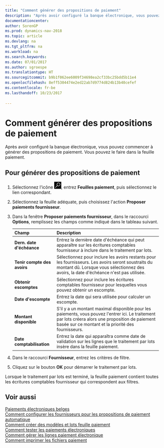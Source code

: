 ```yaml
---
title: "Comment générer des propositions de paiement"
description: "Après avoir configuré la banque électronique, vous pouvez commencer à générer des propositions de paiement. Vous pouvez le faire dans la feuille paiement."
documentationcenter: 
author: SorenGP
ms.prod: dynamics-nav-2018
ms.topic: article
ms.devlang: na
ms.tgt_pltfrm: na
ms.workload: na
ms.search.keywords: 
ms.date: 07/01/2017
ms.author: sgroespe
ms.translationtype: HT
ms.sourcegitcommit: b9b1f062ee6009f34698ea2cf33bc25bdd5b11e4
ms.openlocfilehash: 8eff5304474e2ed22ab7d9774d824b13b40cefef
ms.contentlocale: fr-be
ms.lasthandoff: 10/23/2017

---
```

# <a name="how-to-generate-payment-suggestions"></a>Comment générer des propositions de paiement
Après avoir configuré la banque électronique, vous pouvez commencer à générer des propositions de paiement. Vous pouvez le faire dans la feuille paiement.  

## <a name="to-generate-payment-suggestions"></a>Pour générer des propositions de paiement  

1.  Sélectionnez l'icône ![Rechercher une page ou un état](../../media/ui-search/search_small.png "icône Rechercher une page ou un état"), entrez **Feuilles paiement**, puis sélectionnez le lien correspondant.  
2.  Sélectionnez la feuille adéquate, puis choisissez l'action **Proposer paiements fournisseur**.  
3.  Dans la fenêtre **Proposer paiements fournisseur**, dans le raccourci **Options**, remplissez les champs comme indiqué dans le tableau suivant.  

    |Champ|Description|  
    |---------------------------------|---------------------------------------|  
    |**Dern. date d'échéance**|Entrez la dernière date d'échéance qui peut apparaître sur les écritures comptables fournisseur à inclure dans le traitement par lots.|  
    |**Tenir compte des avoirs**|Sélectionnez pour inclure les avoirs restants pour les fournisseurs. Les avoirs seront soustraits du montant dû. Lorsque vous sélectionnez des avoirs, la date d'échéance n'est pas utilisée.|  
    |**Obtenir escomptes**|Sélectionnez pour inclure les écritures comptables fournisseur pour lesquelles vous pouvez obtenir un escompte.|  
    |**Date d'escompte**|Entrez la date qui sera utilisée pour calculer un escompte.|  
    |**Montant disponible**|S'il y a un montant maximal disponible pour les paiements, vous pouvez l'entrer ici. Le traitement par lots créera alors une proposition de paiement basée sur ce montant et la priorité des fournisseurs.|  
    |**Date comptabilisation**|Entrez la date qui apparaîtra comme date de validation sur les lignes que le traitement par lots insère dans la feuille paiement.|  

4.  Dans le raccourci **Fournisseur**, entrez les critères de filtre.  
5.  Cliquez sur le bouton **OK** pour démarrer le traitement par lots.  

Lorsque le traitement par lots est terminé, la feuille paiement contient toutes les écritures comptables fournisseur qui correspondent aux filtres.  

## <a name="see-also"></a>Voir aussi  
 [Paiements électroniques belges](belgian-electronic-payments.md)   
 [Comment configurer les fournisseurs pour les propositions de paiement automatique](how-to-set-up-vendors-for-automatic-payment-suggestions.md)   
 [Comment créer des modèles et lots feuille paiement](how-to-create-payment-journal-templates-and-batches.md)   
 [Comment tester les paiements électroniques](how-to-test-electronic-payments.md)   
 [Comment gérer les lignes paiement électronique](how-to-manage-electronic-payment-lines.md)   
 [Comment imprimer les fichiers paiement](how-to-print-payment-files.md)

